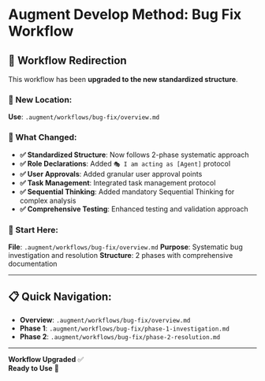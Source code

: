 # Augment Develop Method: Bug Fix Workflow

## 🔄 **Workflow Redirection**

This workflow has been **upgraded to the new standardized structure**.

### **📁 New Location**: 
**Use**: `.augment/workflows/bug-fix/overview.md`

### **🎯 What Changed**:
- **✅ Standardized Structure**: Now follows 2-phase systematic approach
- **✅ Role Declarations**: Added `🎭 I am acting as [Agent]` protocol
- **✅ User Approvals**: Added granular user approval points
- **✅ Task Management**: Integrated task management protocol
- **✅ Sequential Thinking**: Added mandatory Sequential Thinking for complex analysis
- **✅ Comprehensive Testing**: Enhanced testing and validation approach

### **🚀 Start Here**:
**File**: `.augment/workflows/bug-fix/overview.md`
**Purpose**: Systematic bug investigation and resolution
**Structure**: 2 phases with comprehensive documentation

---

## 📋 **Quick Navigation**:

- **Overview**: `.augment/workflows/bug-fix/overview.md`
- **Phase 1**: `.augment/workflows/bug-fix/phase-1-investigation.md`
- **Phase 2**: `.augment/workflows/bug-fix/phase-2-resolution.md`

---

**Workflow Upgraded** ✅  
**Ready to Use** 🚀
